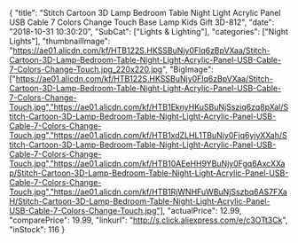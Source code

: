 {
	"title": "Stitch Cartoon 3D Lamp Bedroom Table Night Light Acrylic Panel USB Cable 7 Colors Change Touch Base Lamp Kids Gift 3D-812",
	"date": "2018-10-31 10:30:20",
	"SubCat": ["Lights & Lighting"],
	"categories": ["Night Lights"],
	"thumbnailImage": "https://ae01.alicdn.com/kf/HTB122S.HKSSBuNjy0Flq6zBpVXaa/Stitch-Cartoon-3D-Lamp-Bedroom-Table-Night-Light-Acrylic-Panel-USB-Cable-7-Colors-Change-Touch.jpg_220x220.jpg",
	"BigImage": ["https://ae01.alicdn.com/kf/HTB122S.HKSSBuNjy0Flq6zBpVXaa/Stitch-Cartoon-3D-Lamp-Bedroom-Table-Night-Light-Acrylic-Panel-USB-Cable-7-Colors-Change-Touch.jpg","https://ae01.alicdn.com/kf/HTB1EknyHKuSBuNjSsziq6zq8pXal/Stitch-Cartoon-3D-Lamp-Bedroom-Table-Night-Light-Acrylic-Panel-USB-Cable-7-Colors-Change-Touch.jpg","https://ae01.alicdn.com/kf/HTB1xdZLHL1TBuNjy0Fjq6yjyXXah/Stitch-Cartoon-3D-Lamp-Bedroom-Table-Night-Light-Acrylic-Panel-USB-Cable-7-Colors-Change-Touch.jpg","https://ae01.alicdn.com/kf/HTB10AEeHH9YBuNjy0Fgq6AxcXXap/Stitch-Cartoon-3D-Lamp-Bedroom-Table-Night-Light-Acrylic-Panel-USB-Cable-7-Colors-Change-Touch.jpg","https://ae01.alicdn.com/kf/HTB1RjWNHFuWBuNjSszbq6AS7FXaH/Stitch-Cartoon-3D-Lamp-Bedroom-Table-Night-Light-Acrylic-Panel-USB-Cable-7-Colors-Change-Touch.jpg"],
	"actualPrice": 12.99,
	"comparePrice": 19.99,
	"linkurl": "http://s.click.aliexpress.com/e/c3OTt3Ck",
	"inStock": 116
}
